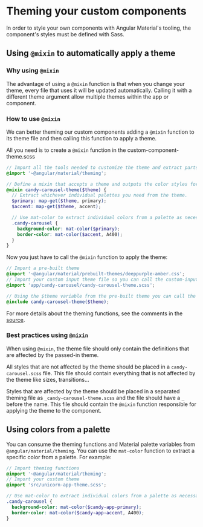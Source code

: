 # Theming your custom components
In order to style your own components with Angular Material's tooling, the component's styles must be defined with Sass.

## Using `@mixin` to automatically apply a theme

### Why using `@mixin`
The advantage of using a `@mixin` function is that when you change your theme, every file that uses it will be updated automatically.
Calling it with a different theme argument allow multiple themes within the app or component.

### How to use `@mixin`
We can better theming our custom components adding a `@mixin` function to its theme file and then calling this function to apply a theme.

All you need is to create a `@mixin` function in the custom-component-theme.scss

```scss
// Import all the tools needed to customize the theme and extract parts of it
@import '~@angular/material/theming';

// Define a mixin that accepts a theme and outputs the color styles for the component.
@mixin candy-carousel-theme($theme) {
  // Extract whichever individual palettes you need from the theme.
  $primary: map-get($theme, primary);
  $accent: map-get($theme, accent);

  // Use mat-color to extract individual colors from a palette as necessary.
  .candy-carousel {
    background-color: mat-color($primary);
    border-color: mat-color($accent, A400);
  }
}
```
Now you just have to call the `@mixin` function to apply the theme:

```scss
// Import a pre-built theme
@import '~@angular/material/prebuilt-themes/deeppurple-amber.css';
// Import your custom input theme file so you can call the custom-input-theme function
@import 'app/candy-carousel/candy-carousel-theme.scss';

// Using the $theme variable from the pre-built theme you can call the theming function
@include candy-carousel-theme($theme);
```

For more details about the theming functions, see the comments in the
[source](https://github.com/angular/material2/blob/master/src/lib/core/theming/_theming.scss).

### Best practices using `@mixin`
When using `@mixin`, the theme file should only contain the definitions that are affected by the passed-in theme.

All styles that are not affected by the theme should be placed in a `candy-carousel.scss` file. This file should contain everything that is not affected by the theme like sizes, transitions...

Styles that are affected by the theme should be placed in a separated theming file as `_candy-carousel-theme.scss` and the file should have a `_` before the name. This file should contain the `@mixin` function responsible for applying the theme to the component.


## Using colors from a palette
You can consume the theming functions and Material palette variables from `@angular/material/theming`.
You can use the `mat-color` function to extract a specific color from a palette. For example:

```scss
// Import theming functions
@import '~@angular/material/theming';
// Import your custom theme
@import 'src/unicorn-app-theme.scss';

// Use mat-color to extract individual colors from a palette as necessary.
.candy-carousel {
  background-color: mat-color($candy-app-primary);
  border-color: mat-color($candy-app-accent, A400);
}
```
